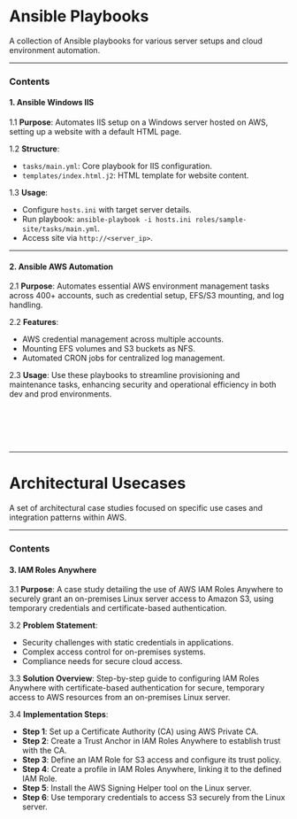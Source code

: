 # Ansible Playbooks

A collection of Ansible playbooks for various server setups and cloud environment automation.

---

### Contents

#### **1. Ansible Windows IIS**

1.1 **Purpose**: Automates IIS setup on a Windows server hosted on AWS, setting up a website with a default HTML page.

1.2 **Structure**:
   - `tasks/main.yml`: Core playbook for IIS configuration.
   - `templates/index.html.j2`: HTML template for website content.

1.3 **Usage**:
   - Configure `hosts.ini` with target server details.
   - Run playbook: `ansible-playbook -i hosts.ini roles/sample-site/tasks/main.yml`.
   - Access site via `http://<server_ip>`.

---

#### **2. Ansible AWS Automation**

2.1 **Purpose**: Automates essential AWS environment management tasks across 400+ accounts, such as credential setup, EFS/S3 mounting, and log handling.

2.2 **Features**:
   - AWS credential management across multiple accounts.
   - Mounting EFS volumes and S3 buckets as NFS.
   - Automated CRON jobs for centralized log management.

2.3 **Usage**: Use these playbooks to streamline provisioning and maintenance tasks, enhancing security and operational efficiency in both dev and prod environments.



<br>
<br>
<br>
<br>


---

# Architectural Usecases

A set of architectural case studies focused on specific use cases and integration patterns within AWS.

---

### Contents

#### **3. IAM Roles Anywhere**

3.1 **Purpose**: A case study detailing the use of AWS IAM Roles Anywhere to securely grant an on-premises Linux server access to Amazon S3, using temporary credentials and certificate-based authentication.

3.2 **Problem Statement**:
   - Security challenges with static credentials in applications.
   - Complex access control for on-premises systems.
   - Compliance needs for secure cloud access.

3.3 **Solution Overview**: Step-by-step guide to configuring IAM Roles Anywhere with certificate-based authentication for secure, temporary access to AWS resources from an on-premises Linux server.

3.4 **Implementation Steps**:
   - **Step 1**: Set up a Certificate Authority (CA) using AWS Private CA.
   - **Step 2**: Create a Trust Anchor in IAM Roles Anywhere to establish trust with the CA.
   - **Step 3**: Define an IAM Role for S3 access and configure its trust policy.
   - **Step 4**: Create a profile in IAM Roles Anywhere, linking it to the defined IAM Role.
   - **Step 5**: Install the AWS Signing Helper tool on the Linux server.
   - **Step 6**: Use temporary credentials to access S3 securely from the Linux server.